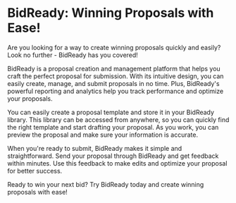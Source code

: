 
# BidReady: Winning Proposals with Ease!

Are you looking for a way to create winning proposals quickly and easily? Look no further - BidReady has you covered!

BidReady is a proposal creation and management platform that helps you craft the perfect proposal for submission. With its intuitive design, you can easily create, manage, and submit proposals in no time. Plus, BidReady's powerful reporting and analytics help you track performance and optimize your proposals.

You can easily create a proposal template and store it in your BidReady library. This library can be accessed from anywhere, so you can quickly find the right template and start drafting your proposal. As you work, you can preview the proposal and make sure your information is accurate.

When you're ready to submit, BidReady makes it simple and straightforward. Send your proposal through BidReady and get feedback within minutes. Use this feedback to make edits and optimize your proposal for better success.

Ready to win your next bid? Try BidReady today and create winning proposals with ease!